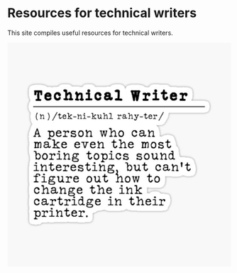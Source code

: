 # Resources for technical writers

This site compiles useful resources for technical writers. 

![Image of Technical Writer joke](techwriterjoke.jpg)